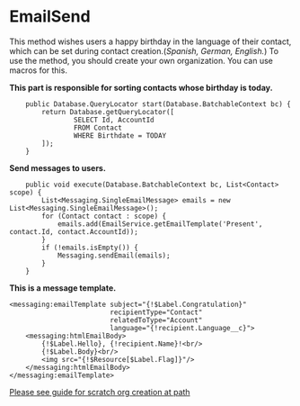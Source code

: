 # EmailSend
This method wishes users a happy birthday in the language of their contact,
which can be set during contact creation.(*Spanish, German, English.*)
To use the method, you should create your own organization. You can use macros for this.

**This part is responsible for sorting contacts whose birthday is today.**
~~~
    public Database.QueryLocator start(Database.BatchableContext bc) {
        return Database.getQueryLocator([
                SELECT Id, AccountId
                FROM Contact
                WHERE Birthdate = TODAY
        ]);
    }
~~~
**Send messages to users.**
```
    public void execute(Database.BatchableContext bc, List<Contact> scope) {
        List<Messaging.SingleEmailMessage> emails = new List<Messaging.SingleEmailMessage>();
        for (Contact contact : scope) {
            emails.add(EmailService.getEmailTemplate('Present', contact.Id, contact.AccountId));
        }
        if (!emails.isEmpty()) {
            Messaging.sendEmail(emails);
        }
    }
```
**This is a message template.**
~~~
<messaging:emailTemplate subject="{!$Label.Congratulation}"
                         recipientType="Contact"
                         relatedToType="Account"
                         language="{!recipient.Language__c}">
    <messaging:htmlEmailBody>
        {!$Label.Hello}, {!recipient.Name}!<br/>
        {!$Label.Body}<br/>
        <img src="{!$Resource[$Label.Flag]}"/>
    </messaging:htmlEmailBody>
</messaging:emailTemplate>
~~~

[Please see guide for scratch org creation at path](https://github.com/maxprogood/EmailSend/blob/master/force-app/main/default/Doc/Create%20Scrch%20Org.md)</br>

